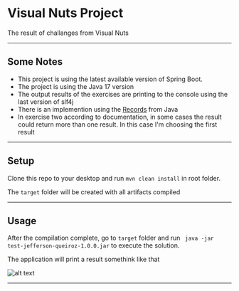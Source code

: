 Visual Nuts Project
============


The result of challanges from Visual Nuts

---


## Some Notes
- This project is using the latest available version of Spring Boot.
- The project is using the Java 17 version 
- The output results of the exercises are printing to the console using the last version of slf4j
- There is an implemention using the [Records](https://docs.oracle.com/en/java/javase/14/language/records.html) 
from Java
- In exercise two according to documentation, in some cases the result could return more than one result. In this case I'm choosing the first result

---

## Setup
Clone this repo to your desktop and run `mvn clean install` in root folder.

The `target` folder will be created with all artifacts compiled

---

## Usage
After the compilation complete, go to `target` folder and run ` java -jar test-jefferson-queiroz-1.0.0.jar` to execute the solution.

The application will print a result somethink like that

![alt text](https://i.imgur.com/ddkQcJB.png)

---
